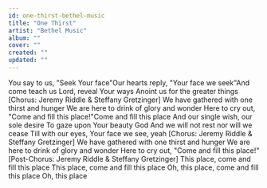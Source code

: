 ```yaml
---
id: one-thirst-bethel-music
title: "One Thirst"
artist: "Bethel Music"
album: ""
cover: ""
created: ""
updated: ""
---
```


You say to us, "Seek Your face"Our hearts reply, "Your face we seek"And come teach us Lord, reveal Your ways
Anoint us for the greater things
[Chorus: Jeremy Riddle & Steffany Gretzinger]
We have gathered with one thirst and hunger
We are here to drink of glory and wonder
Here to cry out, "Come and fill this place!"Come and fill this place
And our single wish, our sole desire
To gaze upon Your beauty God
And we will not rest nor will we cease
Till with our eyes, Your face we see, yeah
[Chorus: Jeremy Riddle & Steffany Gretzinger]
We have gathered with one thirst and hunger
We are here to drink of glory and wonder
Here to cry out, "Come and fill this place!"[Post-Chorus: Jeremy Riddle & Steffany Gretzinger]
This place, come and fill this place
This place, come and fill this place
Oh, this place, come and fill this place
Oh, this place